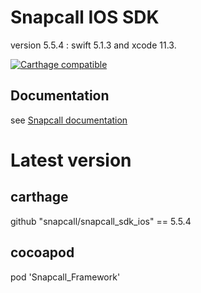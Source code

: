 # Snapcall IOS SDK
version 5.5.4 : swift 5.1.3  and xcode 11.3.

[![Carthage compatible](https://img.shields.io/badge/Carthage-compatible-4BC51D.svg?style=flat)](https://github.com/Carthage/Carthage)
## Documentation

see [Snapcall documentation](https://doc.snapcall.io/#ios)

# Latest version

## carthage

github "snapcall/snapcall_sdk_ios" == 5.5.4

## cocoapod

pod 'Snapcall_Framework'
